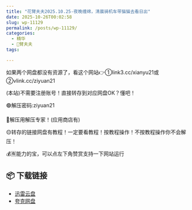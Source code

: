 ```yaml
---
title: "花臂夫夫2025.10.25-夜晚缠绵，清晨骑机车带猫猫去看日出"
date: 2025-10-26T00:02:58
slug: wp-11129
permalink: /posts/wp-11129/
categories:
  - 精华
  - 🌸臂夫夫
tags:

---
```


如果两个网盘都没有资源了，看这个网站👉①link3.cc/xianyu21或②vlink.cc/ziyuan21

(本站)不需要注册账号！直接转存到对应网盘OK？懂吧！

🟢解压密码:ziyuan21

🔵解压用解压专家！(应用商店有)

🟡转存的链接网盘有教程！一定要看教程！按教程操作！不按教程操作你不会解压！

💰🈶能力的宝，可以点左下角赞赏支持一下网站运行

## 📦 下载链接
- [迅雷云盘](https://blziyuan21.com/pay-download/11129?key=ba58a83e4b&down_id=0)
- [夸克网盘](https://blziyuan21.com/pay-download/11129?key=ba58a83e4b&down_id=1)

